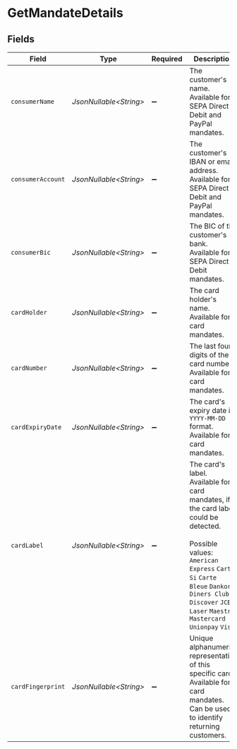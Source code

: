 # GetMandateDetails


## Fields

| Field                                                                                                                                                                                                                                       | Type                                                                                                                                                                                                                                        | Required                                                                                                                                                                                                                                    | Description                                                                                                                                                                                                                                 | Example                                                                                                                                                                                                                                     |
| ------------------------------------------------------------------------------------------------------------------------------------------------------------------------------------------------------------------------------------------- | ------------------------------------------------------------------------------------------------------------------------------------------------------------------------------------------------------------------------------------------- | ------------------------------------------------------------------------------------------------------------------------------------------------------------------------------------------------------------------------------------------- | ------------------------------------------------------------------------------------------------------------------------------------------------------------------------------------------------------------------------------------------- | ------------------------------------------------------------------------------------------------------------------------------------------------------------------------------------------------------------------------------------------- |
| `consumerName`                                                                                                                                                                                                                              | *JsonNullable\<String>*                                                                                                                                                                                                                     | :heavy_minus_sign:                                                                                                                                                                                                                          | The customer's name. Available for SEPA Direct Debit and PayPal mandates.                                                                                                                                                                   | John Doe                                                                                                                                                                                                                                    |
| `consumerAccount`                                                                                                                                                                                                                           | *JsonNullable\<String>*                                                                                                                                                                                                                     | :heavy_minus_sign:                                                                                                                                                                                                                          | The customer's IBAN or email address. Available for SEPA Direct Debit and PayPal mandates.                                                                                                                                                  | NL55INGB0000000000                                                                                                                                                                                                                          |
| `consumerBic`                                                                                                                                                                                                                               | *JsonNullable\<String>*                                                                                                                                                                                                                     | :heavy_minus_sign:                                                                                                                                                                                                                          | The BIC of the customer's bank. Available for SEPA Direct Debit mandates.                                                                                                                                                                   | BANKBIC                                                                                                                                                                                                                                     |
| `cardHolder`                                                                                                                                                                                                                                | *JsonNullable\<String>*                                                                                                                                                                                                                     | :heavy_minus_sign:                                                                                                                                                                                                                          | The card holder's name. Available for card mandates.                                                                                                                                                                                        | John Doe                                                                                                                                                                                                                                    |
| `cardNumber`                                                                                                                                                                                                                                | *JsonNullable\<String>*                                                                                                                                                                                                                     | :heavy_minus_sign:                                                                                                                                                                                                                          | The last four digits of the card number. Available for card mandates.                                                                                                                                                                       | 3240                                                                                                                                                                                                                                        |
| `cardExpiryDate`                                                                                                                                                                                                                            | *JsonNullable\<String>*                                                                                                                                                                                                                     | :heavy_minus_sign:                                                                                                                                                                                                                          | The card's expiry date in `YYYY-MM-DD` format. Available for card mandates.                                                                                                                                                                 | 2025-01-01                                                                                                                                                                                                                                  |
| `cardLabel`                                                                                                                                                                                                                                 | *JsonNullable\<String>*                                                                                                                                                                                                                     | :heavy_minus_sign:                                                                                                                                                                                                                          | The card's label. Available for card mandates, if the card label could be detected.<br/><br/>Possible values: `American Express` `Carta Si` `Carte Bleue` `Dankort` `Diners Club` `Discover` `JCB` `Laser` `Maestro` `Mastercard` `Unionpay` `Visa` | Visa                                                                                                                                                                                                                                        |
| `cardFingerprint`                                                                                                                                                                                                                           | *JsonNullable\<String>*                                                                                                                                                                                                                     | :heavy_minus_sign:                                                                                                                                                                                                                          | Unique alphanumeric representation of this specific card. Available for card mandates. Can be used to identify returning customers.                                                                                                         | d3290e932k02f                                                                                                                                                                                                                               |